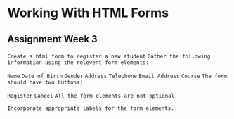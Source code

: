 # Working With HTML Forms

## Assignment Week 3

`Create a html form to register a new student`
`Gather the following information using the relevent form elements:`

`Name`
`Date of Birth`
`Gender`
`Address`
`Telephone`
`Email Address`
`Course`
`The form should have two buttons:`

`Register`
`Cancel`
`All the form elements are not optional.`

`Incorporate appropriate labels for the form elements.`
